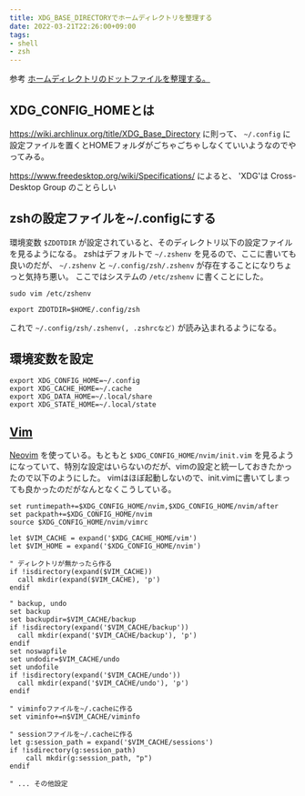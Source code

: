 ```yaml
---
title: XDG_BASE_DIRECTORYでホームディレクトリを整理する
date: 2022-03-21T22:26:00+09:00
tags:
- shell
- zsh
---
```


参考
[ホームディレクトリのドットファイルを整理する。](https://chiyosuke.blogspot.com/2019/04/blog-post_27.html)

## XDG_CONFIG_HOMEとは

https://wiki.archlinux.org/title/XDG_Base_Directory に則って、 `~/.config` に設定ファイルを置くとHOMEフォルダがごちゃごちゃしなくていいようなのでやってみる。

https://www.freedesktop.org/wiki/Specifications/ によると、 'XDG'は Cross-Desktop Group のことらしい

## zshの設定ファイルを~/.configにする

環境変数 `$ZDOTDIR` が設定されていると、そのディレクトリ以下の設定ファイルを見るようになる。
zshはデフォルトで `~/.zshenv` を見るので、ここに書いても良いのだが、 `~/.zshenv` と `~/.config/zsh/.zshenv` が存在することになりちょっと気持ち悪い。
ここではシステムの `/etc/zshenv` に書くことにした。

`sudo vim /etc/zshenv`

````shell
export ZDOTDIR=$HOME/.config/zsh
````

これで `~/.config/zsh/.zshenv(, .zshrcなど)` が読み込まれるようになる。

## 環境変数を設定

````shell:~/.zsh/.zshenv
export XDG_CONFIG_HOME=~/.config
export XDG_CACHE_HOME=~/.cache
export XDG_DATA_HOME=~/.local/share
export XDG_STATE_HOME=~/.local/state
````

## [Vim](note/Vim.md)

[Neovim](note/Neovim.md) を使っている。もともと `$XDG_CONFIG_HOME/nvim/init.vim` を見るようになっていて、特別な設定はいらないのだが、vimの設定と統一しておきたかったので以下のようにした。
vimはほぼ起動しないので、init.vimに書いてしまっても良かったのだがなんとなくこうしている。

````vim:~/.config/nvim/init.vim
set runtimepath+=$XDG_CONFIG_HOME/nvim,$XDG_CONFIG_HOME/nvim/after
set packpath+=$XDG_CONFIG_HOME/nvim
source $XDG_CONFIG_HOME/nvim/vimrc
````

````vim:~/.config/nvim/vimrc
let $VIM_CACHE = expand('$XDG_CACHE_HOME/vim')
let $VIM_HOME = expand('$XDG_CONFIG_HOME/nvim')

" ディレクトリが無かったら作る
if !isdirectory(expand($VIM_CACHE))
  call mkdir(expand($VIM_CACHE), 'p')
endif

" backup, undo
set backup
set backupdir=$VIM_CACHE/backup
if !isdirectory(expand('$VIM_CACHE/backup'))
  call mkdir(expand('$VIM_CACHE/backup'), 'p')
endif
set noswapfile
set undodir=$VIM_CACHE/undo
set undofile
if !isdirectory(expand('$VIM_CACHE/undo'))
  call mkdir(expand('$VIM_CACHE/undo'), 'p')
endif

" viminfoファイルを~/.cacheに作る
set viminfo+=n$VIM_CACHE/viminfo

" sessionファイルを~/.cacheに作る
let g:session_path = expand('$VIM_CACHE/sessions')
if !isdirectory(g:session_path)
    call mkdir(g:session_path, "p")
endif

" ... その他設定

````
